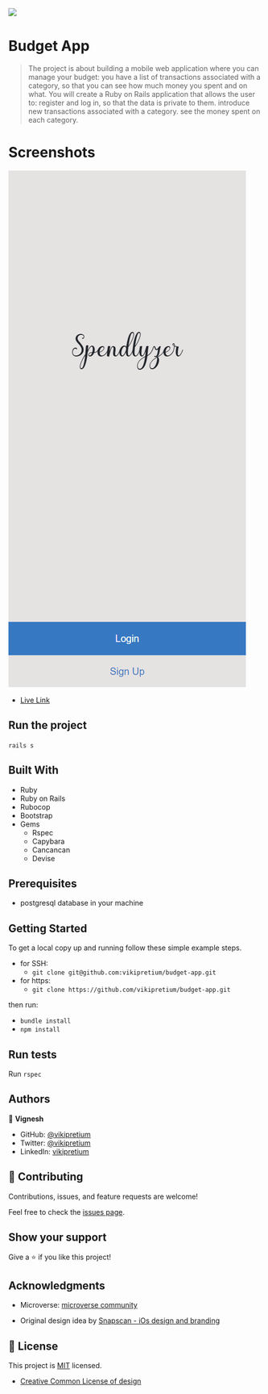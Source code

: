 ![](https://img.shields.io/badge/Microverse-blueviolet)

# Budget App

> The project is about building a mobile web application where you can manage your budget: you have a list of transactions associated with a category, so that you can see how much money you spent and on what. You will create a Ruby on Rails application that allows the user to: register and log in, so that the data is private to them. introduce new transactions associated with a category. see the money spent on each category.

# Screenshots

![splash_screen](./app/assets/images/01_login.png)

- [Live Link](https://rocky-beach-51249.herokuapp.com/)

## Run the project

`rails s`

## Built With

- Ruby
- Ruby on Rails
- Rubocop
- Bootstrap
- Gems
  - Rspec
  - Capybara
  - Cancancan
  - Devise

## Prerequisites

- postgresql database in your machine

## Getting Started

To get a local copy up and running follow these simple example steps.

- for SSH:
  - `git clone git@github.com:vikipretium/budget-app.git`
- for https:
  - `git clone https://github.com/vikipretium/budget-app.git`

then run:

- `bundle install`
- `npm install`

## Run tests

Run `rspec`

## Authors

👤 **Vignesh**

- GitHub: [@vikipretium](https://github.com/vikipretium)
- Twitter: [@vikipretium](https://twitter.com/vikipretium)
- LinkedIn: [vikipretium](https://linkedin.com/in/vikipretium)

## 🤝 Contributing

Contributions, issues, and feature requests are welcome!

Feel free to check the [issues page](https://github.com/vikipretium/budget-app/issues).

## Show your support

Give a ⭐️ if you like this project!

## Acknowledgments

- Microverse: [microverse community](https://github.com/microverseinc)

- Original design idea by [Snapscan - iOs design and branding](https://www.behance.net/gallery/19759151/Snapscan-iOs-design-and-branding?tracking_source=)

## 📝 License

This project is [MIT](./MIT.md) licensed.

- [Creative Common License of design](https://creativecommons.org/licenses/by-nc/4.0/)
